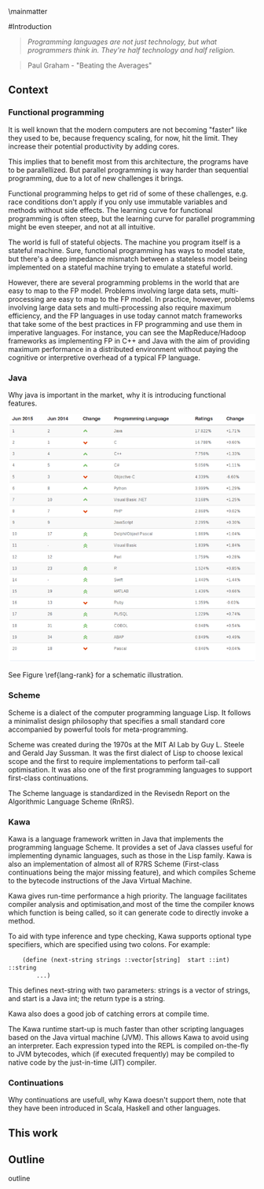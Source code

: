\mainmatter

#Introduction

> *Programming languages are not just technology, but what programmers think in. They're half technology and half religion.*

> Paul Graham - "Beating the Averages"

## Context

### Functional programming
It is well known that the modern computers are not becoming "faster" like they used to be, because frequency scaling, for now, hit the limit. They increase their potential productivity by adding cores.

This implies that to benefit most from this architecture, the programs have to be parallellized. But parallel programming is way harder than sequential programming, due to a lot of new challenges it brings.

Functional programming helps to get rid of some of these challenges, e.g. race conditions don't apply if you only use immutable variables and methods without side effects. The learning curve for functional programming is often steep, but the learning curve for parallel programming might be even steeper, and not at all intuitive.

The world is full of stateful objects. The machine you program itself is a stateful machine. Sure, functional programming has ways to model state, but there's a deep impedance mismatch between a stateless model being implemented on a stateful machine trying to emulate a stateful world.

However, there are several programming problems in the world that are easy to map to the FP model. Problems involving large data sets, multi-processing are easy to map to the FP model. In practice, however, problems involving large data sets and multi-processing also require maximum efficiency, and the FP languages in use today cannot match frameworks that take some of the best practices in FP programming and use them in imperative languages. For instance, you can see the MapReduce/Hadoop frameworks as implementing FP in C++ and Java with the aim of providing maximum performance in a distributed environment without paying the cognitive or interpretive overhead of a typical FP language.

### Java
Why java is important in the market, why it is introducing functional features.

![TIOBE Index for June 2015 \label{lang-rank} ](figures/ranking.png)

See Figure \ref{lang-rank} for a schematic illustration.

### Scheme
Scheme is a dialect of the computer programming language Lisp. It follows a minimalist design philosophy that specifies a small standard core accompanied by powerful tools for meta-programming.

Scheme was created during the 1970s at the MIT AI Lab by Guy L. Steele and Gerald Jay Sussman. It was the first dialect of Lisp to choose lexical scope and the first to require implementations to perform tail-call optimisation. It was also one of the first programming languages to support first-class continuations.

The Scheme language is standardized in the Revisedn Report on the Algorithmic Language Scheme (RnRS).

### Kawa
Kawa is a language framework written in Java that implements the programming language Scheme. It provides a set of Java classes useful for implementing dynamic languages, such as those in the Lisp family. Kawa is also an implementation of almost all of R7RS Scheme (First-class continuations being the major missing feature), and which compiles Scheme to the bytecode instructions of the Java Virtual Machine.

Kawa gives run-time performance a high priority. The language facilitates compiler analysis and optimisation,and most of the time the compiler knows which function is being called, so it can generate code to directly invoke a method.

To aid with type inference and type checking, Kawa supports optional type specifiers, which are specified using two colons. For example:
```
	(define (next-string strings ::vector[string]  start ::int) ::string
		...)
```
This defines next-string with two parameters: strings is a vector of strings, and start is a Java int; the return type is a string.

Kawa also does a good job of catching errors at compile time.

The Kawa runtime start-up is much faster than other scripting languages based on the Java virtual machine (JVM). This allows Kawa to avoid using an interpreter. Each expression typed into the REPL is compiled on-the-fly to JVM bytecodes, which (if executed frequently) may be compiled to native code by the just-in-time (JIT) compiler.

### Continuations
Why continuations are usefull, why Kawa doesn't support them, note that they have been introduced in Scala, Haskell and other languages.

## This work

## Outline
outline
